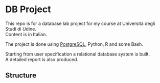 # DB Project
This repo is for a database lab project for my course at Università degli Studi di Udine.  
Content is in Italian.

The project is done using [PostgreSQL](https://www.postgresql.org/), Python, R and some Bash.

Starting from user specification a relational database system is built.  
A detailed report is also produced.

## Structure

